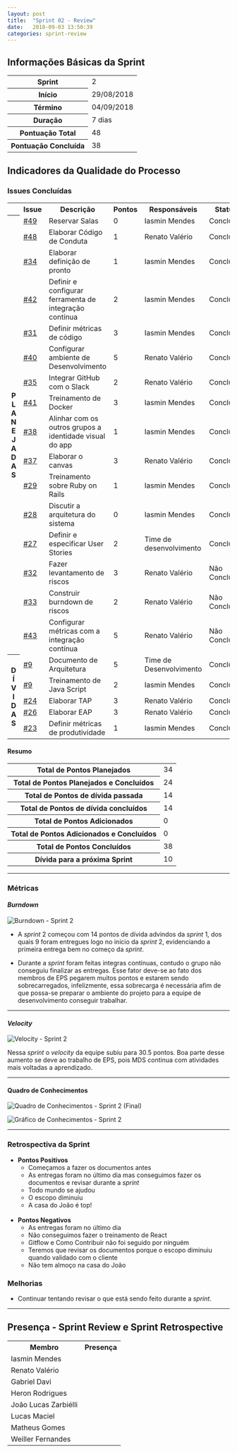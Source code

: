 ```yaml
---
layout: post
title:  "Sprint 02 - Review"
date:   2018-09-03 13:50:39
categories: sprint-review
---
```


## Informações Básicas da Sprint
<table>
<tr><th>Sprint</th><td>2</td></tr>
<tr><th>Início</th><td>29/08/2018</td></tr>
<tr><th>Término</th><td>04/09/2018</td></tr>
<tr><th>Duração</th><td>7 dias</td></tr>
<tr><th>Pontuação Total</th><td>48</td></tr>
<tr><th>Pontuação Concluída</th><td>38</td></tr>
</table>


## Indicadores da Qualidade do Processo

### Issues Concluídas
<table>
<tr><th></th><th>Issue</th><th>Descrição</th><th>Pontos</th><th>Responsáveis</th><th>Status</th></tr>
<tr>
  <th rowspan='16' style='text-align:center'>P<br>L<br>A<br>N<br>E<br>J<br>A<br>D<br>A<br>S</th>
  <td><a href="https://github.com/fga-eps-mds/2018.2-IndicaAi/issues/49">#49</a></td>
  <td>Reservar Salas</td>
  <td>0</td>
  <td>Iasmin Mendes</td>
  <td>Concluído</td>
</tr>
<tr>
  <td><a href="https://github.com/fga-eps-mds/2018.2-IndicaAi/issues/48">#48</a></td>
  <td>Elaborar Código de Conduta</td>
  <td>1</td>
  <td>Renato Valério</td>
  <td>Concluído</td>
</tr>
<tr>
  <td><a href="https://github.com/fga-eps-mds/2018.2-IndicaAi/issues/34">#34</a></td>
  <td>Elaborar definição de pronto</td>
  <td>1</td>
  <td>Iasmin Mendes</td>
  <td>Concluído</td>
</tr>
<tr>
  <td><a href="https://github.com/fga-eps-mds/2018.2-IndicaAi/issues/42">#42</a></td>
  <td>Definir e configurar ferramenta de integração contínua</td>
  <td>2</td>
  <td>Iasmin Mendes</td>
  <td>Concluído</td>
</tr>
<tr>
  <td><a href="https://github.com/fga-eps-mds/2018.2-IndicaAi/issues/31">#31</a></td>
  <td>Definir métricas de código</td>
  <td>3</td>
  <td>Iasmin Mendes</td>
  <td>Concluído</td>
</tr>
<tr>
  <td><a href="https://github.com/fga-eps-mds/2018.2-IndicaAi/issues/40">#40</a></td>
  <td>Configurar ambiente de Desenvolvimento</td>
  <td>5</td>
  <td>Renato Valério</td>
  <td>Concluído</td>
</tr>
<tr>
  <td><a href="https://github.com/fga-eps-mds/2018.2-IndicaAi/issues/35">#35</a></td>
  <td>Integrar GitHub com o Slack</td>
  <td>2</td>
  <td>Renato Valério</td>
  <td>Concluído</td>
</tr>
<tr>
  <td><a href="https://github.com/fga-eps-mds/2018.2-IndicaAi/issues/41">#41</a></td>
  <td>Treinamento de Docker</td>
  <td>3</td>
  <td>Iasmin Mendes</td>
  <td>Concluído</td>
</tr>
<tr>
  <td><a href="https://github.com/fga-eps-mds/2018.2-IndicaAi/issues/38">#38</a></td>
  <td>Alinhar com os outros grupos a identidade visual do app</td>
  <td>1</td>
  <td>Iasmin Mendes</td>
  <td>Concluído</td>
</tr>
<tr>
  <td><a href="https://github.com/fga-eps-mds/2018.2-IndicaAi/issues/37">#37</a></td>
  <td>Elaborar o canvas</td>
  <td>3</td>
  <td>Renato Valério</td>
  <td>Concluído</td>
</tr>
<tr>
  <td><a href="https://github.com/fga-eps-mds/2018.2-IndicaAi/issues/29">#29</a></td>
  <td>Treinamento sobre Ruby on Rails</td>
  <td>1</td>
  <td>Iasmin Mendes</td>
  <td>Concluído</td>
</tr>
<tr>
  <td><a href="https://github.com/fga-eps-mds/2018.2-IndicaAi/issues/28">#28</a></td>
  <td>Discutir a arquitetura do sistema</td>
  <td>0</td>
  <td>Iasmin Mendes</td>
  <td>Concluído</td>
</tr>
<tr>
  <td><a href="https://github.com/fga-eps-mds/2018.2-IndicaAi/issues/27">#27</a></td>
  <td>Definir e especificar User Stories</td>
  <td>2</td>
  <td>Time de desenvolvimento</td>
  <td>Concluído</td>
</tr>
<tr>
  <td><a href="https://github.com/fga-eps-mds/2018.2-IndicaAi/issues/32">#32</a></td>
  <td>Fazer levantamento de riscos</td>
  <td>3</td>
  <td>Renato Valério</td>
  <td>Não Concluído</td>
</tr>
<tr>
  <td><a href="https://github.com/fga-eps-mds/2018.2-IndicaAi/issues/33">#33</a></td>
  <td>Construir burndown de riscos</td>
  <td>2</td>
  <td>Renato Valério</td>
  <td>Não Concluído</td>
</tr>
<tr>
  <td><a href="https://github.com/fga-eps-mds/2018.2-IndicaAi/issues/43">#43</a></td>
  <td>Configurar métricas com a integração contínua</td>
  <td>5</td>
  <td>Renato Valério</td>
  <td>Não Concluído</td>
</tr>
<tr>
  <th rowspan='5' style='text-align:center'>D<br>Í<br>V<br>I<br>D<br>A<br>S</th>
  <td><a href="https://github.com/fga-eps-mds/2018.2-IndicaAi/issues/9">#9</a></td>
  <td>Documento de Arquitetura</td>
  <td>5</td>
  <td>Time de Desenvolvimento</td>
  <td>Concluído</td>
</tr>
<tr>
  <td><a href="https://github.com/fga-eps-mds/2018.2-IndicaAi/issues/9">#9</a></td>
  <td>Treinamento de Java Script</td>
  <td>2</td>
  <td>Iasmin Mendes</td>
  <td>Concluído</td>
</tr>
<tr>
  <td><a href="https://github.com/fga-eps-mds/2018.2-IndicaAi/issues/24">#24</a></td>
  <td>Elaborar TAP</td>
  <td>3</td>
  <td>Renato Valério</td>
  <td>Concluído</td>
</tr>
<tr>
  <td><a href="https://github.com/fga-eps-mds/2018.2-IndicaAi/issues/26">#26</a></td>
  <td>Elaborar EAP</td>
  <td>3</td>
  <td>Renato Valério</td>
  <td>Concluído</td>
</tr>
<tr>
  <td><a href="https://github.com/fga-eps-mds/2018.2-IndicaAi/issues/23">#23</a></td>
  <td>Definir métricas de produtividade</td>
  <td>1</td>
  <td>Iasmin Mendes</td>
  <td>Concluído</td>
</tr>
</table>

#### Resumo
<table>
<tr>
  <th>Total de Pontos Planejados</th>
  <td>34</td>
</tr>
<tr>
  <th>Total de Pontos Planejados e Concluídos</th>
  <td>24</td>
</tr>
<tr>
  <th>Total de Pontos de dívida passada</th>
  <td>14</td>
</tr>
<tr>
  <th>Total de Pontos de dívida concluídos</th>
  <td>14</td>
</tr>
<tr>
  <th>Total de Pontos Adicionados</th>
  <td>0</td>
</tr>
<tr>
  <th>Total de Pontos Adicionados e Concluídos</th>
  <td>0</td>
</tr>
<tr>
  <th>Total de Pontos Concluídos</th>
  <td>38</td>
</tr>
<tr>
  <th>Dívida para a próxima Sprint</th>
  <td>10</td>
</tr>
</table>

----

### Métricas

#### _Burndown_

![Burndown - Sprint 2]({{site.baseurl}}/static/img/burndown/sprint_2.png)

* A _sprint_ 2 começou com 14 pontos de dívida advindos da _sprint_ 1, dos quais 9 foram entregues logo no início da _sprint_ 2, evidenciando a primeira entrega bem no começo da _sprint_.

* Durante a _sprint_ foram feitas integras contínuas, contudo o grupo não conseguiu finalizar as entregas. Esse fator deve-se ao fato dos membros de EPS pegarem muitos pontos e estarem sendo sobrecarregados, infelizmente, essa sobrecarga é necessária afim de que possa-se preparar o ambiente do projeto para a equipe de desenvolvimento conseguir trabalhar.

---

#### _Velocity_

![Velocity - Sprint 2]({{site.baseurl}}/static/img/velocity/sprint_2.png)

Nessa _sprint_ o _velocity_ da equipe subiu para 30.5 pontos. Boa parte desse aumento se deve ao trabalho de EPS, pois MDS continua com atividades mais voltadas a aprendizado.

---

#### Quadro de Conhecimentos

![Quadro de Conhecimentos - Sprint 2 (Final)]({{site.baseurl}}/static/img/quadros_de_conhecimento/sprint_2_melhorias.png)

![Gráfico de Conhecimentos - Sprint 2]({{site.baseurl}}/static/img/grafico_de_conhecimentos/sprint_2.png)

---

### Retrospectiva da Sprint

* **Pontos Positivos**
  * Começamos a fazer os documentos antes
  * As entregas foram no último dia mas conseguimos fazer os documentos e revisar durante a _sprint_
  * Todo mundo se ajudou
  * O escopo diminuiu
  * A casa do João é top!
<br><br>
* **Pontos Negativos**
  * As entregas foram no último dia
  * Não conseguimos fazer o treinamento de React
  * Gitflow e Como Contribuir não foi seguido por ninguém
  * Teremos que revisar os documentos porque o escopo diminuiu quando validado com o cliente
  * Não tem almoço na casa do João


### Melhorias

* Continuar tentando revisar o que está sendo feito durante a _sprint_.

---

## Presença - Sprint Review e Sprint Retrospective

<table class='frequency'>
<tr><th>Membro</th><th>Presença</th></tr>
<tr><td>Iasmin Mendes</td><td><i class="fa fa-check"></i></td></tr>
<tr><td>Renato Valério</td><td><i class="fa fa-check"></i></td></tr>
<tr><td>Gabriel Davi</td><td><i class="fa fa-check"></i></td></tr>
<tr><td>Heron Rodrigues</td><td><i class="fa fa-check"></i></td></tr>
<tr><td>João Lucas Zarbiélli</td><td><i class="fa fa-check"></i></td></tr>
<tr><td>Lucas Maciel</td><td><i class="fa fa-check"></i></td></tr>
<tr><td>Matheus Gomes</td><td><i class="fa fa-check"></i></td></tr>
<tr><td>Weiller Fernandes</td><td><i class="fa fa-check"></i></td></tr>
</table>
